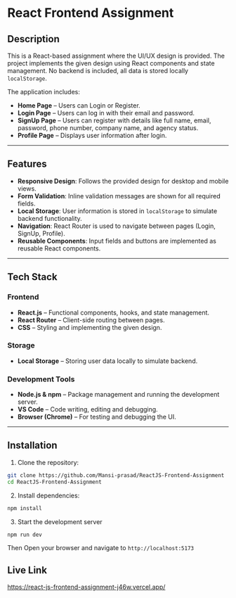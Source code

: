 # React Frontend Assignment

## Description
This is a React-based assignment where the UI/UX design is provided. The project implements the given design using React components and state management. No backend is included, all data is stored locally `localStorage`.

The application includes:

- **Home Page** – Users can Login or Register.
- **Login Page** – Users can log in with their email and password.
- **SignUp Page** – Users can register with details like full name, email, password, phone number, company name, and agency status.
- **Profile Page** – Displays user information after login.

---

## Features

- **Responsive Design**: Follows the provided design for desktop and mobile views.  
- **Form Validation**: Inline validation messages are shown for all required fields.  
- **Local Storage**: User information is stored in `localStorage` to simulate backend functionality.  
- **Navigation**: React Router is used to navigate between pages (Login, SignUp, Profile).  
- **Reusable Components**: Input fields and buttons are implemented as reusable React components.  

---

## Tech Stack

### Frontend
- **React.js** – Functional components, hooks, and state management.
- **React Router** – Client-side routing between pages.
- **CSS** – Styling and implementing the given design.

### Storage
- **Local Storage** – Storing user data locally to simulate backend.

### Development Tools
- **Node.js & npm** – Package management and running the development server.
- **VS Code** – Code writing, editing and debugging.
- **Browser (Chrome)** – For testing and debugging the UI.

---

## Installation

1. Clone the repository:

```bash
git clone https://github.com/Mansi-prasad/ReactJS-Frontend-Assignment
cd ReactJS-Frontend-Assignment
```
2. Install dependencies:
```bash
npm install
```
3. Start the development server
```bash
npm run dev
```
Then Open your browser and navigate to `http://localhost:5173`


## Live Link
https://react-js-frontend-assignment-j46w.vercel.app/